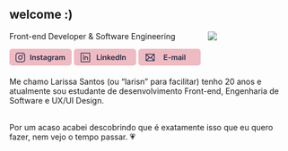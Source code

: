 <h2>welcome :) </h2>
<img align="right" width="150" src="https://i.picasion.com/pic92/dc5c5106475d9e2855d26de9d40a029e.gif"/> 
<p>Front-end Developer & Software Engineering</p>
<div style="display: inline_block">
  <a href="https://www.instagram.com/larisn.dev/"><img src="https://github.com/larisn/larisn/blob/main/icons/instagram.png" target="_blank"></a>
  <a href="https://www.linkedin.com/in/larisn/"><img src="https://github.com/larisn/larisn/blob/main/icons/linkedin.png" target="_blank"></a>
  <a href="mailto:contato@larisn.com"><img src="https://github.com/larisn/larisn/blob/main/icons/email.png" target="_blank"></a>
</div>
<br>

<div style="display: inline_block">
  Me chamo Larissa Santos (ou “larisn” para facilitar) tenho 20 anos e atualmente sou estudante de desenvolvimento Front-end, Engenharia de Software e UX/UI Design. 
  <br>
  <br>
  
  Por um acaso acabei descobrindo que é exatamente isso que eu quero fazer, nem vejo o tempo passar. 💗
</div>
<br>



